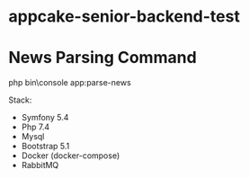 # appcake-senior-backend-test
# News Parsing Command
 php bin\console app:parse-news

Stack:
- Symfony 5.4
- Php 7.4
- Mysql
- Bootstrap 5.1
- Docker (docker-compose)
- RabbitMQ